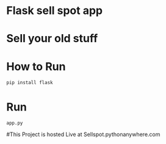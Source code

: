 # Flask sell spot app
# Sell your old stuff

# How to Run

```
pip install flask
```

# Run
```
app.py

```
#This Project is hosted Live at
Sellspot.pythonanywhere.com
